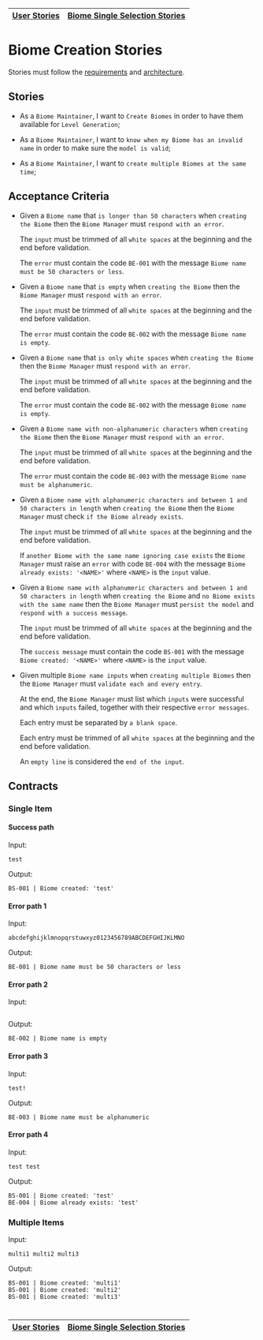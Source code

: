 | [User Stories](../README.md) | [Biome Single Selection Stories](selection_single.md) |
| ---------------------------- | ----------------------------------------------------- |

# Biome Creation Stories

Stories must follow the [requirements](../../requirements/definitions/biome_definition.md) and [architecture](../../architecture/README.md).

## Stories

- As a `Biome Maintainer`, I want to `Create Biomes` in order to have them available for `Level Generation`;

- As a `Biome Maintainer`, I want to `know when my Biome has an invalid name` in order to make sure the `model is valid`;

- As a `Biome Maintainer`, I want to `create multiple Biomes at the same time`;

## Acceptance Criteria

- Given a `Biome name` that `is longer than 50 characters` when `creating the Biome` then the `Biome Manager` must `respond with an error`.

  The `input` must be trimmed of all `white spaces` at the beginning and the end before validation.

  The `error` must contain the code `BE-001` with the message `Biome name must be 50 characters or less`.

- Given a `Biome name` that `is empty` when `creating the Biome` then the `Biome Manager` must `respond with an error`.

  The `input` must be trimmed of all `white spaces` at the beginning and the end before validation.

  The `error` must contain the code `BE-002` with the message `Biome name is empty`.

- Given a `Biome name` that `is only white spaces` when `creating the Biome` then the `Biome Manager` must `respond with an error`.

  The `input` must be trimmed of all `white spaces` at the beginning and the end before validation.

  The `error` must contain the code `BE-002` with the message `Biome name is empty`.

- Given a `Biome name with non-alphanumeric characters` when `creating the Biome` then the `Biome Manager` must `respond with an error`.

  The `input` must be trimmed of all `white spaces` at the beginning and the end before validation.

  The `error` must contain the code `BE-003` with the message `Biome name must be alphanumeric`.

- Given a `Biome name with alphanumeric characters and between 1 and 50 characters in length` when `creating the Biome` then the `Biome Manager` must check `if the Biome already exists`.

  The `input` must be trimmed of all `white spaces` at the beginning and the end before validation.

  If `another Biome with the same name ignoring case exists` the `Biome Manager` must raise an `error` with code `BE-004` with the message `Biome already exists: '<NAME>'` where `<NAME>` is the `input` value.

- Given a `Biome name with alphanumeric characters and between 1 and 50 characters in length` when `creating the Biome` and `no Biome exists with the same name` then the `Biome Manager` must `persist the model` and `respond with a success message`.

  The `input` must be trimmed of all `white spaces` at the beginning and the end before validation.

  The `success message` must contain the code `BS-001` with the message `Biome created: '<NAME>'` where `<NAME>` is the `input` value.

- Given multiple `Biome name inputs` when `creating multiple Biomes` then the `Biome Manager` must `validate each and every entry`.

  At the end, the `Biome Manager` must list which `inputs` were successful and which `inputs` failed, together with their respective `error messages`.

  Each entry must be separated by `a blank space`.

  Each entry must be trimmed of all `white spaces` at the beginning and the end before validation.

  An `empty line` is considered the `end of the input`.

## Contracts

### Single Item

#### Success path

Input:

```
test
```

Output:

```
BS-001 | Biome created: 'test'
```

#### Error path 1

Input:

```
abcdefghijklmnopqrstuwxyz0123456789ABCDEFGHIJKLMNO
```

Output:

```
BE-001 | Biome name must be 50 characters or less
```

#### Error path 2

Input:

```

```

Output:

```
BE-002 | Biome name is empty
```

#### Error path 3

Input:

```
test!
```

Output:

```
BE-003 | Biome name must be alphanumeric
```

#### Error path 4

Input:

```
test test
```

Output:

```
BS-001 | Biome created: 'test'
BE-004 | Biome already exists: 'test'
```

### Multiple Items

Input:

```
multi1 multi2 multi3
```

Output:

```
BS-001 | Biome created: 'multi1'
BS-001 | Biome created: 'multi2'
BS-001 | Biome created: 'multi3'
```

#

| [User Stories](../README.md) | [Biome Single Selection Stories](selection_single.md) |
| ---------------------------- | ----------------------------------------------------- |
